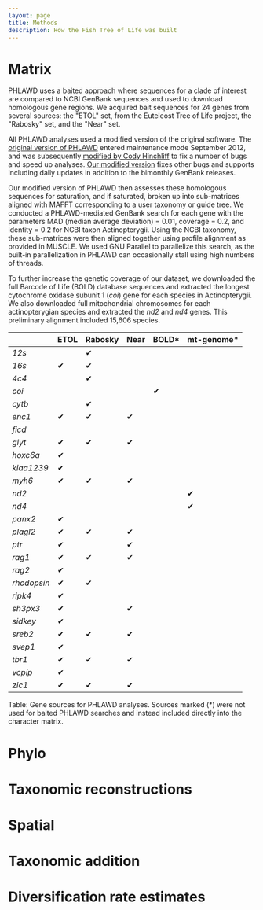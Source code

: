 ```yaml
---
layout: page
title: Methods
description: How the Fish Tree of Life was built
---
```


# Matrix

PHLAWD uses a baited approach where sequences for a clade of interest are compared to NCBI GenBank sequences and used to download homologous gene regions. We acquired bait sequences for 24 genes from several sources: the "ETOL" set, from the Euteleost Tree of Life project, the "Rabosky" set, and the "Near" set.

All PHLAWD analyses used a modified version of the original software. The [original version of PHLAWD](https://github.com/blackrim/phlawd) entered maintenance mode September 2012, and was subsequently [modified by Cody Hinchliff](https://github.com/chinchliff/phlawd) to fix a number of bugs and speed up analyses. [Our modified version](https://github.com/jonchang/phlawd) fixes other bugs and supports including daily updates in addition to the bimonthly GenBank releases.

Our modified version of PHLAWD then assesses these homologous sequences for saturation, and if saturated, broken up into sub-matrices aligned with MAFFT corresponding to a user taxonomy or guide tree. We conducted a PHLAWD-mediated GenBank search for each gene with the parameters MAD (median average deviation) = 0.01, coverage = 0.2, and identity = 0.2 for NCBI taxon Actinopterygii. Using the NCBI taxonomy, these sub-matrices were then aligned together using profile alignment as provided in MUSCLE. We used GNU Parallel to parallelize this search, as the built-in parallelization in PHLAWD can occasionally stall using high numbers of threads.

To further increase the genetic coverage of our dataset, we downloaded the full Barcode of Life (BOLD) database sequences and extracted the longest cytochrome oxidase subunit 1 (*coi*) gene for each species in Actinopterygii. We also downloaded full mitochondrial chromosomes for each actinopterygian species and extracted the *nd2* and *nd4* genes. This preliminary alignment included 15,606 species. 


|             | ETOL | Rabosky | Near | BOLD* | mt-genome* |
|-------------|------|---------|------|-------|------------|
| *12s*       |      | &#10004;     |      |       |            |
| *16s*       | &#10004;  | &#10004;     |      |       |            |
| *4c4*       |      | &#10004;     |      |       |            |
| *coi*       |      |         |      | &#10004;   |            |
| *cytb*      |      | &#10004;     |      |       |            |
| *enc1*      | &#10004;  | &#10004;     | &#10004;  |       |            |
| *ficd*      |      |         |      |       |            |
| *glyt*      | &#10004;  | &#10004;     | &#10004;  |       |            |
| *hoxc6a*    | &#10004;  |         |      |       |            |
| *kiaa1239*  | &#10004;  |         |      |       |            |
| *myh6*      | &#10004;  | &#10004;     | &#10004;  |       |            |
| *nd2*       |      |         |      |       | &#10004;        |
| *nd4*       |      |         |      |       | &#10004;        |
| *panx2*     | &#10004;  |         |      |       |            |
| *plagl2*    | &#10004;  | &#10004;     | &#10004;  |       |            |
| *ptr*       | &#10004;  |         | &#10004;  |       |            |
| *rag1*      | &#10004;  | &#10004;     | &#10004;  |       |            |
| *rag2*      | &#10004;  |         |      |       |            |
| *rhodopsin* | &#10004;  | &#10004;     |      |       |            |
| *ripk4*     | &#10004;  |         |      |       |            |
| *sh3px3*    | &#10004;  |         | &#10004;  |       |            |
| *sidkey*    | &#10004;  |         |      |       |            |
| *sreb2*     | &#10004;  | &#10004;     | &#10004;  |       |            |
| *svep1*     | &#10004;  |         |      |       |            |
| *tbr1*      | &#10004;  | &#10004;     | &#10004;  |       |            |
| *vcpip*     | &#10004;  |         |      |       |            |
| *zic1*      | &#10004;  | &#10004;     | &#10004;  |       |            |

Table: Gene sources for PHLAWD analyses. Sources marked (*) were not used for baited PHLAWD searches and instead included directly into the character matrix.


# Phylo

# Taxonomic reconstructions

# Spatial

# Taxonomic addition

# Diversification rate estimates


